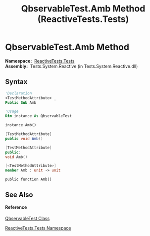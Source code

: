 ﻿---
title: QbservableTest.Amb Method  (ReactiveTests.Tests)
TOCTitle: Amb Method
ms:assetid: M:ReactiveTests.Tests.QbservableTest.Amb
ms:mtpsurl: https://msdn.microsoft.com/en-us/library/reactivetests.tests.qbservabletest.amb(v=VS.103)
ms:contentKeyID: 36619781
ms.date: 06/28/2011
mtps_version: v=VS.103
f1_keywords:
- ReactiveTests.Tests.QbservableTest.Amb
dev_langs:
- CSharp
- JScript
- VB
- FSharp
- c++
---

# QbservableTest.Amb Method

**Namespace:**  [ReactiveTests.Tests](hh289046\(v=vs.103\).md)  
**Assembly:**  Tests.System.Reactive (in Tests.System.Reactive.dll)

## Syntax

``` vb
'Declaration
<TestMethodAttribute> _
Public Sub Amb
```

``` vb
'Usage
Dim instance As QbservableTest

instance.Amb()
```

``` csharp
[TestMethodAttribute]
public void Amb()
```

``` c++
[TestMethodAttribute]
public:
void Amb()
```

``` fsharp
[<TestMethodAttribute>]
member Amb : unit -> unit 
```

``` jscript
public function Amb()
```

## See Also

#### Reference

[QbservableTest Class](hh315250\(v=vs.103\).md)

[ReactiveTests.Tests Namespace](hh289046\(v=vs.103\).md)

